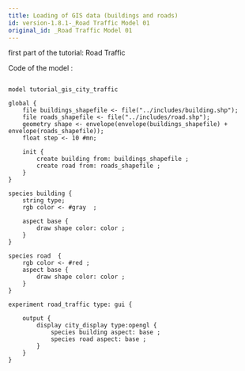 ```yaml
---
title: Loading of GIS data (buildings and roads)
id: version-1.8.1-_Road Traffic Model 01
original_id: _Road Traffic Model 01
---
```


[//]: # (keyword|constant_#minute)
[//]: # (keyword|concept_gis)


first part of the tutorial: Road Traffic


Code of the model : 

```

model tutorial_gis_city_traffic

global {
	file buildings_shapefile <- file("../includes/building.shp");
	file roads_shapefile <- file("../includes/road.shp");
	geometry shape <- envelope(envelope(buildings_shapefile) + envelope(roads_shapefile));
	float step <- 10 #mn;
	
	init {
		create building from: buildings_shapefile ;
		create road from: roads_shapefile ;
	}
}

species building {
	string type; 
	rgb color <- #gray  ;
	
	aspect base {
		draw shape color: color ;
	}
}

species road  {
	rgb color <- #red ;
	aspect base {
		draw shape color: color ;
	}
}

experiment road_traffic type: gui {
		
	output {
		display city_display type:opengl {
			species building aspect: base ;
			species road aspect: base ;
		}
	}
}
```
